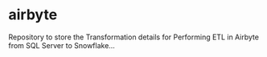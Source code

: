 # airbyte
Repository to store the Transformation details for Performing ETL in Airbyte from SQL Server to Snowflake...
